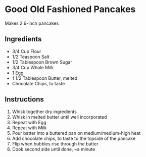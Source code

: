 # Good Old Fashioned Pancakes #

Makes 2 6-inch pancakes

## Ingredients ##
 - 3/4 Cup Flour
 - 1/2 Teaspoon Salt
 - 1/2 Tablespoon Brown Sugar
 - 3/4 Cup Whole Milk
 - 1 Egg
 - 1 1/2 Tablespoon Butter, melted
 - Chocolate Chips, to taste

## Instructions ##
1. Whisk together dry ingredients
1. Whisk in melted butter until well incorporated
1. Repeat with Egg
1. Repeat with Milk
1. Pour batter into a buttered pan on medium/medium-high heat
1. Add chocolate chips, to taste to the topside of the pancake
1. Flip when bubbles rise through the batter
1. Cook second side until done, ~a minute